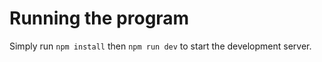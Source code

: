 # Running the program

Simply run `npm install` then `npm run dev` to start the development server.
